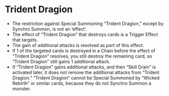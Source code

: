 # Trident Dragion

*   The restriction against Special Summoning “Trident Dragion,” except by Synchro Summon, is not an ‘effect’.
*   The effect of “Trident Dragion” that destroys cards is a Trigger Effect that targets.
*   The gain of additional attacks is resolved as part of this effect.
*   If 1 of the targeted cards is destroyed in a Chain before the effect of “Trident Dragion” resolves, you still destroy the remaining card, so “Trident Dragion” still gains 1 additional attack.
*   If “Trident Dragion” gains additional attacks, and then “Skill Drain” is activated later, it does not remove the additional attacks from “Trident Dragion.” “Trident Dragion” cannot be Special Summoned by “Wicked Rebirth” or similar cards, because they do not Synchro Summon a monster.
